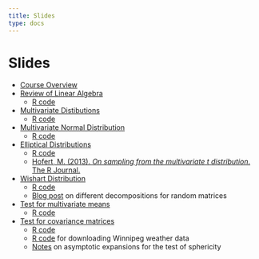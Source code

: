 ```yaml
---
title: Slides
type: docs
---
```


# Slides

  - [Course Overview](overview.pdf)
  - [Review of Linear Algebra](review-linear-algebra.pdf)
    + [R code](review-linear-algebra.R)
  - [Multivariate Distibutions](multivariate-random-variables.pdf)
    + [R code](multivariate-random-variables.R)
  - [Multivariate Normal Distribution](multivariate-normal.pdf)
    + [R code](multivariate-normal.R)
  - [Elliptical Distributions](elliptical-distributions.pdf)
    + [R code](elliptical-distributions.R)
    + [Hofert, M. (2013). *On sampling from the multivariate t distribution*. The R Journal.](https://journal.r-project.org/archive/2013/RJ-2013-033/RJ-2013-033.pdf)
  - [Wishart Distribution](wishart-distribution.pdf)
    + [R code](wishart-distribution.R)
    + [Blog post](http://djalil.chafai.net/blog/2015/10/20/bartlett-decomposition-and-other-factorizations/) on different decompositions for random matrices
  - [Test for multivariate means](test-means.pdf)
    + [R code](test-means.R)
  - [Test for covariance matrices](test-covariances.pdf)
    + [R code](test-covariances.R)
    + [R code](../download_winnipeg_temp_data.R) for downloading Winnipeg weather data
    + [Notes](../test-sphericity-details.pdf) on asymptotic expansions for the test of sphericity
